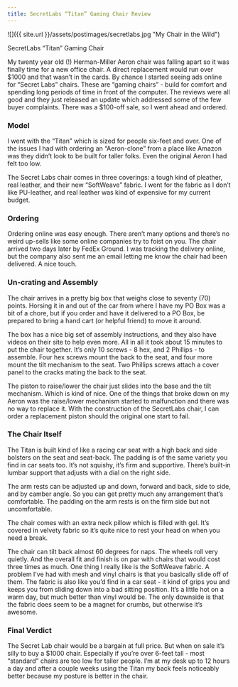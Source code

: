 ```yaml
---
title: SecretLabs “Titan” Gaming Chair Review
---
```


 ![]({{ site.url }}/assets/postimages/secretlabs.jpg "My Chair in the Wild")
 
SecretLabs “Titan” Gaming Chair

My twenty year old (!) Herman-Miller Aeron chair was falling apart so it was finally time for a new office chair. A direct replacement would run over $1000 and that wasn’t in the cards. By chance I started seeing ads online for “Secret Labs” chairs. These are “gaming chairs” - build for comfort and spending long periods of time in front of the computer. The reviews were all good and they just released an update which addressed some of the few buyer complaints. There was a $100-off sale, so I went ahead and ordered.

### Model

I went with the “Titan” which is sized for people six-feet and over. One of the issues I had with ordering an “Aeron-clone” from a place like Amazon was they didn’t look to be built for taller folks. Even the original Aeron I had felt too low. 

The Secret Labs chair comes in three coverings: a tough kind of pleather, real leather, and their new “SoftWeave” fabric. I went for the fabric as I don’t like PU-leather, and real leather was kind of expensive for my current budget.

### Ordering

Ordering online was easy enough. There aren’t many options and there’s no weird up-sells like some online companies try to foist on you. The chair arrived two days later by FedEx Ground. I was tracking the delivery online, but the company also sent me an email letting me know the chair had been delivered. A nice touch.

### Un-crating and Assembly

The chair arrives in a pretty big box that weighs close to seventy (70) points. Horsing it in and out of the car from where I have my PO Box was a bit of a chore, but if you order and have it delivered to a PO Box, be prepared to bring a hand cart (or helpful friend) to move it around.

The box has a nice big set of assembly instructions, and they also have videos on their site to help even more. All in all it took about 15 minutes to put the chair together. It’s only 10 screws - 8 hex, and 2 Phillips - to assemble. Four hex screws mount the back to the seat, and four more mount the tilt mechanism to the seat. Two Phillips screws attach a cover panel to the cracks mating the back to the seat.

The piston to raise/lower the chair just slides into the base and the tilt mechanism. Which is kind of nice. One of the things that broke down on my Aeron was the raise/lower mechanism started to malfunction and there was no way to replace it. With the construction of the SecretLabs chair, I can order a replacement piston should the original one start to fail.

### The Chair Itself

The Titan is built kind of like a racing car seat with a high back and side bolsters on the seat and seat-back. The padding is of the same variety you find in car seats too. It’s not squishy, it’s firm and supportive. There’s built-in lumbar support that adjusts with a dial on the right side. 

The arm rests can be adjusted up and down, forward and back, side to side, and by camber angle. So you can get pretty much any arrangement that’s comfortable. The padding on the arm rests is on the firm side but not uncomfortable.

The chair comes with an extra neck pillow which is filled with gel. It’s covered in velvety fabric so it’s quite nice to rest your head on when you need a break.

The chair can tilt back almost 60 degrees for naps. The wheels roll very quietly. And the overall fit and finish is on par with chairs that would cost three times as much. One thing I really like is the SoftWeave fabric. A problem I’ve had with mesh and vinyl chairs is that you basically slide off of them. The fabric is also like you’d find in a car seat - it kind of grips you and keeps you from sliding down into a bad sitting position. It’s a little hot on a warm day, but much better than vinyl would be. The only downside is that the fabric does seem to be a magnet for crumbs, but otherwise it’s awesome.

### Final Verdict

The Secret Lab chair would be a bargain at full price. But when on sale it’s silly to buy a $1000 chair. Especially if you’re over 6-feet tall - most “standard” chairs are too low for taller people. I’m at my desk up to 12 hours a day and after a couple weeks using the Titan my back feels noticeably better because my posture is better in the chair.


